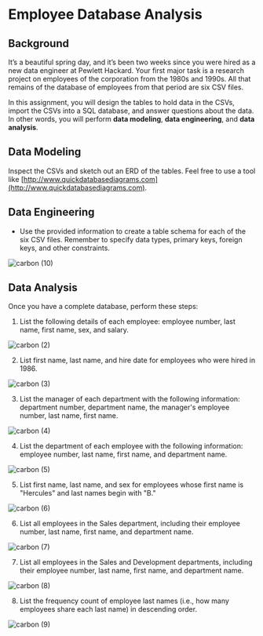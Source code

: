 # Employee Database Analysis

## Background

It’s a beautiful spring day, and it’s been two weeks since you were hired as a new data engineer at Pewlett Hackard. Your first major task is a research project on employees of the corporation from the 1980s and 1990s. All that remains of the database of employees from that period are six CSV files.

In this assignment, you will design the tables to hold data in the CSVs, import the CSVs into a SQL database, and answer questions about the data. In other words, you will perform **data modeling**, **data engineering**, and **data analysis**. 

## Data Modeling

Inspect the CSVs and sketch out an ERD of the tables. Feel free to use a tool like [http://www.quickdatabasediagrams.com](http://www.quickdatabasediagrams.com).

## Data Engineering

* Use the provided information to create a table schema for each of the six CSV files. Remember to specify data types, primary keys, foreign keys, and other constraints.

![carbon (10)](https://user-images.githubusercontent.com/107604123/215287552-5d2118a7-d92b-4b7e-910f-6456f709e1b3.png)


## Data Analysis

Once you have a complete database, perform these steps:

1. List the following details of each employee: employee number, last name, first name, sex, and salary.

![carbon (2)](https://user-images.githubusercontent.com/107604123/215287353-ee0658c9-33c0-416c-9c51-1bc81fe56839.png)

2. List first name, last name, and hire date for employees who were hired in 1986.

![carbon (3)](https://user-images.githubusercontent.com/107604123/215287388-00ad5641-1bc9-4411-a2ea-4c72307ed9a6.png)

3. List the manager of each department with the following information: department number, department name, the manager's employee number, last name, first name.

![carbon (4)](https://user-images.githubusercontent.com/107604123/215287401-307e888d-e3f9-4de2-ad9d-d479a8872107.png)

4. List the department of each employee with the following information: employee number, last name, first name, and department name.

![carbon (5)](https://user-images.githubusercontent.com/107604123/215287415-bea7f39b-a5e6-4422-b8c0-adbb00175325.png)

5. List first name, last name, and sex for employees whose first name is "Hercules" and last names begin with "B."

![carbon (6)](https://user-images.githubusercontent.com/107604123/215287428-9b8efd5a-6844-4d0f-948b-fbd954cedafe.png)

6. List all employees in the Sales department, including their employee number, last name, first name, and department name.

![carbon (7)](https://user-images.githubusercontent.com/107604123/215287447-0f0a13ad-165b-403e-ae40-4cfaa654175e.png)

7. List all employees in the Sales and Development departments, including their employee number, last name, first name, and department name.

![carbon (8)](https://user-images.githubusercontent.com/107604123/215287466-4aa0e92e-3970-431f-8983-99e4d7681d4d.png)

8. List the frequency count of employee last names (i.e., how many employees share each last name) in descending order.

![carbon (9)](https://user-images.githubusercontent.com/107604123/215287484-af03022e-5675-45f3-ae7a-6d0f2de08b8c.png)





